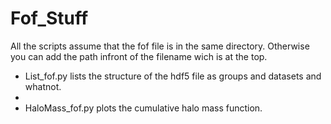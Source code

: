 # Fof_Stuff
All the scripts assume that the fof file is in the same directory. Otherwise you can add the path infront of the filename wich is at the top.

- List_fof.py lists the structure of the hdf5 file as groups and datasets and whatnot.
- 
- HaloMass_fof.py plots the cumulative halo mass function.
